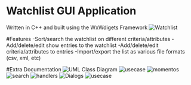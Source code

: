 # Watchlist GUI Application
Written in C++ and built using the WxWdigets Framework
![Watchlist](https://github.com/Wwaylon/Watchlist-Application/assets/102841024/544930b1-1b3a-488f-9dd2-556d5a89481a)


#Features
-Sort/search the watchlist on different criteria/attributes 
-Add/delete/edit show entries to the watchlist 
-Add/delete/edit criteria/attributes to entries 
-Import/export the list as various file formats (csv, xml, etc)

#Extra Documentation
![UML Class Diagram](https://github.com/Wwaylon/Watchlist-Application/assets/102841024/034e5eed-484c-49cc-b579-954b6111f707)
![usecase](https://github.com/Wwaylon/Watchlist-Application/assets/102841024/06b30638-9b14-41ad-9d26-e64a0405248d)
![momentos](https://github.com/Wwaylon/Watchlist-Application/assets/102841024/51ddfc91-217a-4102-a141-fc4fbd9a42c3)
![search](https://github.com/Wwaylon/Watchlist-Application/assets/102841024/f844b506-bfb7-4dbb-9459-2ba28130ce18)
![handlers](https://github.com/Wwaylon/Watchlist-Application/assets/102841024/67de3b72-25ac-402d-b2f0-a6b616abd42d)
![Dialogs](https://github.com/Wwaylon/Watchlist-Application/assets/102841024/f6b27ed5-a1cc-479d-abea-d9a632ebd453)
![usecase](https://github.com/Wwaylon/Watchlist-Application/assets/102841024/375beab7-4f32-4795-8ea3-d91f36066811)

